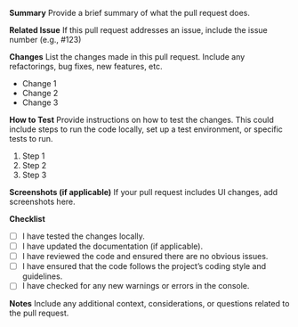 **Summary**
Provide a brief summary of what the pull request does.

**Related Issue**
If this pull request addresses an issue, include the issue number (e.g., #123)

**Changes**
List the changes made in this pull request. Include any refactorings, bug fixes, new features, etc.

- Change 1
- Change 2
- Change 3

**How to Test**
Provide instructions on how to test the changes. This could include steps to run the code locally, set up a test environment, or specific tests to run.

1. Step 1
2. Step 2
3. Step 3

**Screenshots (if applicable)**
If your pull request includes UI changes, add screenshots here.

**Checklist**
- [ ] I have tested the changes locally.
- [ ] I have updated the documentation (if applicable).
- [ ] I have reviewed the code and ensured there are no obvious issues.
- [ ] I have ensured that the code follows the project’s coding style and guidelines.
- [ ] I have checked for any new warnings or errors in the console.

**Notes**
Include any additional context, considerations, or questions related to the pull request.
